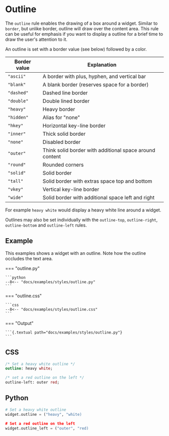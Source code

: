 # Outline

The `outline` rule enables the drawing of a box around a widget. Similar to `border`, but unlike border, outline will draw over the content area. This rule can be useful for emphasis if you want to display a outline for a brief time to draw the user's attention to it.

An outline is set with a border value (see below) followed by a color.

| Border value | Explanation                                             |
| ------------ | ------------------------------------------------------- |
| `"ascii"`    | A border with plus, hyphen, and vertical bar            |
| `"blank"`    | A blank border (reserves space for a border)            |
| `"dashed"`   | Dashed line border                                      |
| `"double"`   | Double lined border                                     |
| `"heavy"`    | Heavy border                                            |
| `"hidden"`   | Alias for "none"                                        |
| `"hkey"`     | Horizontal key-line border                              |
| `"inner"`    | Thick solid border                                      |
| `"none"`     | Disabled border                                         |
| `"outer"`    | Think solid border with additional space around content |
| `"round"`    | Rounded corners                                         |
| `"solid"`    | Solid border                                            |
| `"tall"`     | Solid border with extras space top and bottom           |
| `"vkey"`     | Vertical key-line border                                |
| `"wide"`     | Solid border with additional space left and right       |

For example `heavy white` would display a heavy white line around a widget.

Outlines may also be set individually with the `outline-top`, `outline-right`, `outline-bottom` and `outline-left` rules.

## Example

This examples shows a widget with an outline. Note how the outline occludes the text area.

=== "outline.py"

    ```python
    --8<-- "docs/examples/styles/outline.py"
    ```

=== "outline.css"

    ```css
    --8<-- "docs/examples/styles/outline.css"
    ```

=== "Output"

    ```{.textual path="docs/examples/styles/outline.py"}
    ```

## CSS

```sass
/* Set a heavy white outline */
outline: heavy white;

/* set a red outline on the left */
outline-left: outer red;
```

## Python

```python
# Set a heavy white outline
widget.outline = ("heavy", "white)

# Set a red outline on the left
widget.outline_left = ("outer", "red)
```
